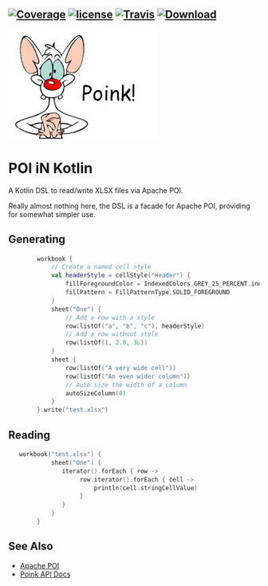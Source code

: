[![Coverage](https://codecov.io/gh/nwillc/poink/branch/master/graphs/badge.svg?branch=master)](https://codecov.io/gh/nwillc/poink)
[![license](https://img.shields.io/github/license/nwillc/poink.svg)](https://tldrlegal.com/license/-isc-license)
[![Travis](https://img.shields.io/travis/nwillc/poink.svg)](https://travis-ci.org/nwillc/poink)
[![Download](https://api.bintray.com/packages/nwillc/maven/poink/images/download.svg)](https://bintray.com/nwillc/maven/poink/_latestVersion)
---
![Poink!](poink.png)
# POI iN Kotlin

A Kotlin DSL to read/write XLSX files via Apache POI.

Really almost nothing here, the DSL is a facade for Apache POI, providing for somewhat simpler use.

## Generating

```kotlin
        workbook {
            // Create a named cell style
            val headerStyle = cellStyle("Header") {
                fillForegroundColor = IndexedColors.GREY_25_PERCENT.index
                fillPattern = FillPatternType.SOLID_FOREGROUND
            }
            sheet("One") {
                // Add a row with a style
                row(listOf("a", "b", "c"), headerStyle)
                // Add a row without style
                row(listOf(1, 2.0, 3L))
            }
            sheet {
                row(listOf("A very wide cell"))
                row(listOf("An even wider column"))
                // Auto size the width of a column
                autoSizeColumn(0)
            }
        }.write("test.xlsx")
```

## Reading

```kotlin
   workbook("test.xlsx") {
            sheet("One") {
               iterator().forEach { row ->
                    row.iterator().forEach { cell ->
                        println(cell.stringCellValue)
                    }
               }
            }
        }
```

## See Also
- [Apache POI](https://poi.apache.org/)
- [Poink API Docs](https://nwillc.github.io/poink/dokka/poink)
